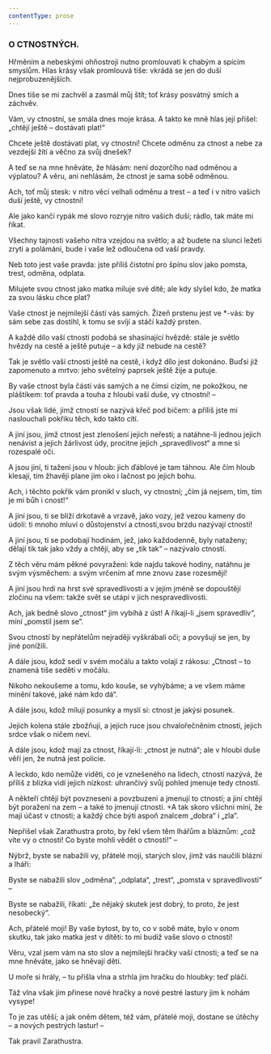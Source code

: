 ```yaml
---
contentType: prose
---
```


<section>

### O CTNOSTNÝCH.

Hřměním a nebeskými ohňostroji nutno promlouvati k chabým a spícím smyslům. Hlas krásy však promlouvá tiše: vkrádá se jen do duší nejprobuzenějších.

Dnes tiše se mi zachvěl a zasmál můj štít; toť krásy posvátný smích a záchvěv.

Vám, vy ctnostní, se smála dnes moje krása. A takto ke mně hlas její přišel: „chtějí ještě – dostávati plat!“

Chcete ještě dostávati plat, vy ctnostní! Chcete odměnu za ctnost a nebe za vezdejší žití a věčno za svůj dnešek?

A teď se na mne hněváte, že hlásám: není dozorčího nad odměnou a výplatou? A věru, ani nehlásám, že ctnost je sama sobě odměnou.

Ach, toť můj stesk: v nitro věcí velhali odměnu a trest – a teď i v nitro vašich duší ještě, vy ctnostní! 

Ale jako kančí rypák mé slovo rozryje nitro vašich duší; rádlo, tak máte mi říkat. 

Všechny tajnosti vašeho nitra vzejdou na světlo; a až budete na slunci ležeti zryti a polámáni, bude i vaše lež odloučena od vaší pravdy.

Neb toto jest vaše pravda: jste příliš čistotní pro špínu slov jako pomsta, trest, odměna, odplata. 

Milujete svou ctnost jako matka miluje své dítě; ale kdy slyšel kdo, že matka za svou lásku chce plat? 

Vaše ctnost je nejmilejší částí vás samých. Žízeň prstenu jest ve \*-vás: by sám sebe zas dostihl, k tomu se svíjí a stáčí každý prsten.

A každé dílo vaší ctnosti podobá se shasínající hvězdě: stále je světlo hvězdy na cestě a ještě putuje – a kdy již nebude na cestě?

Tak je světlo vaší ctnosti ještě na cestě, i když dílo jest dokonáno. Buďsi již zapomenuto a mrtvo: jeho světelný paprsek ještě žije a putuje.

By vaše ctnost byla částí vás samých a ne čímsi cizím, ne pokožkou, ne pláštíkem: toť pravda a touha z hloubi vaší duše, vy ctnostní! –

Jsou však lidé, jimž ctností se nazývá křeč pod bičem: a příliš jste mi naslouchali pokřiku těch, kdo takto cítí. 

A jiní jsou, jimž ctnost jest zlenošení jejich neřestí; a natáhne-li jednou jejich nenávist a jejich žárlivost údy, procitne jejich „spravedlivost“ a mne si rozespalé oči. 

A jsou jiní, ti taženi jsou v hloub: jich ďáblové je tam táhnou. Ale čím hloub klesají, tím žhavěji plane jim oko i lačnost po jejich bohu.

Ach, i těchto pokřik vám pronikl v sluch, vy ctnostní; „čím já nejsem, tím, tím je mi bůh i cnost!“ 

A jiní jsou, ti se blíží drkotavě a vrzavě, jako vozy, jež vezou kameny do údolí: ti mnoho mluví o důstojenství a ctnosti,svou brzdu nazývají ctností! 

A jiní jsou, ti se podobají hodinám, jež, jako každodenně, byly nataženy; dělají tik tak jako vždy a chtějí, aby se „tik tak“ – nazývalo ctností. 

Z těch věru mám pěkné povyražení: kde najdu takové hodiny, natáhnu je svým výsměchem: a svým vrčením ať mne znovu zase rozesmějí!

A jiní jsou hrdi na hrst své spravedlivosti a v jejím jméně se dopouštějí zločinu na všem: takže svět se utápí v jich nespravedlivosti.

Ach, jak bedně slovo „ctnost“ jim vybíhá z úst! A říkají-li „jsem spravedliv“, míní „pomstil jsem se“. 

Svou ctností by nepřátelům nejraději vyškrábali oči; a povyšují se jen, by jiné ponížili. 

A dále jsou, kdož sedí v svém močálu a takto volají z rákosu: „Ctnost – to znamená tiše seděti v močálu. 

Nikoho nekoušeme a tomu, kdo kouše, se vyhýbáme; a ve všem máme mínění takové, jaké nám kdo dá“. 

A dále jsou, kdož milují posunky a myslí si: ctnost je jakýsi posunek.

Jejich kolena stále zbožňují, a jejich ruce jsou chvalořečněním ctnosti, jejich srdce však o ničem neví. 

A dále jsou, kdož mají za ctnost, říkají-li: „ctnost je nutná“; ale v hloubi duše věří jen, že nutná jest policie. 

A leckdo, kdo nemůže viděti, co je vznešeného na lidech, ctností nazývá, že příliš z blízka vidí jejich nízkost: uhrančivý svůj pohled jmenuje tedy ctností. 

A někteří chtějí být povzneseni a povzbuzeni a jmenují to ctností; a jiní chtějí být poraženi na zem – a také to jmenují ctností. +A tak skoro všichni míní, že mají účast v ctnosti; a každý chce býti aspoň znalcem „dobra“ i „zla“. 

Nepřišel však Zarathustra proto, by řekl všem těm lhářům a bláznům: „což víte vy o ctnosti! Co byste mohli vědět o ctnosti!“ –

Nýbrž, byste se nabažili vy, přátelé moji, starých slov, jimž vás naučili blázni a lháři: 

Byste se nabažili slov „odměna“, „odplata“, „trest“, „pomsta v spravedlivosti“ –

Byste se nabažili, říkati: „že nějaký skutek jest dobrý, to proto, že jest nesobecký“.

Ach, přátelé moji! By vaše bytost, by to, co v sobě máte, bylo v onom skutku, tak jako matka jest v dítěti: to mi budiž vaše slovo o ctnosti!

Věru, vzal jsem vám na sto slov a nejmilejší hračky vaší ctnosti; a teď se na mne hněváte, jako se hněvají děti.

U moře si hrály, – tu přišla vlna a strhla jim hračku do hloubky: teď pláčí.

Táž vlna však jim přinese nové hračky a nové pestré lastury jim k nohám vysype!

To je zas utěší; a jak oněm dětem, též vám, přátelé moji, dostane se útěchy – a nových pestrých lastur! –

</section>

<section>

Tak pravil Zarathustra.

</section>
